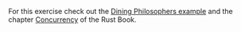 For this exercise check out the [Dining Philosophers example](https://doc.rust-lang.org/1.4.0/book/dining-philosophers.html) and the chapter [Concurrency](https://doc.rust-lang.org/book/ch16-01-threads.html) of the Rust Book.